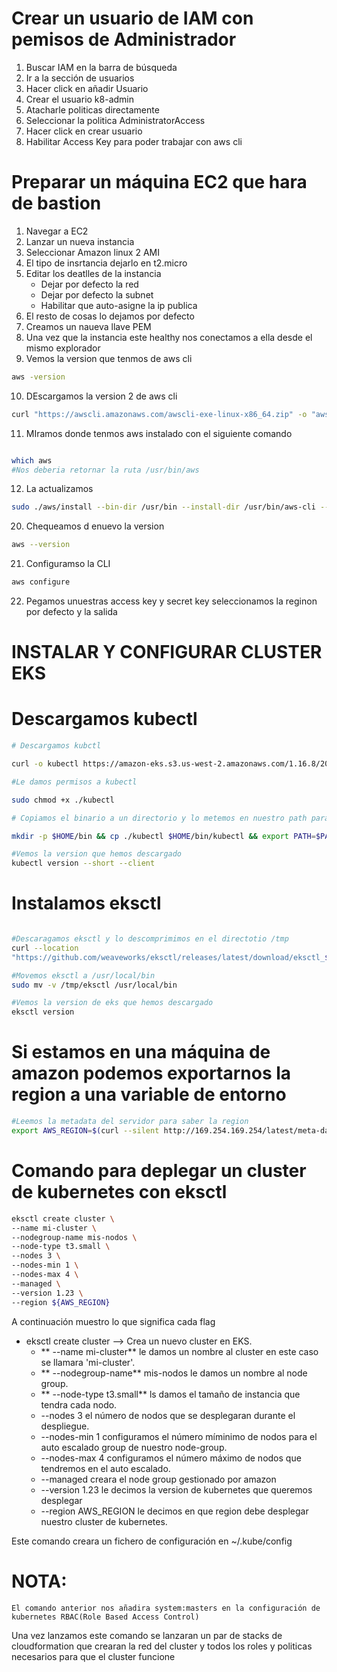 # Crear un usuario de IAM con pemisos de Administrador

1. Buscar IAM en la barra de búsqueda
2. Ir a la sección de usuarios
3. Hacer click en añadir Usuario
4. Crear el usuario k8-admin
5. Atacharle politicas directamente
6. Seleccionar la politica AdministratorAccess
7. Hacer click en crear usuario
8. Habilitar Access Key para poder trabajar con aws cli


# Preparar un máquina EC2 que hara de bastion

1. Navegar a EC2
2. Lanzar un nueva instancia
3. Seleccionar Amazon linux 2 AMI
4. El tipo de insrtancia dejarlo en t2.micro
5. Editar los deatlles de la instancia
	- Dejar por defecto la red
	- Dejar por defecto la subnet
	- Habilitar que auto-asigne la ip publica
6. El resto de cosas lo dejamos por defecto
7. Creamos un naueva llave PEM
8. Una vez que la instancia este healthy nos conectamos a ella desde el mismo explorador
9. Vemos la version que tenmos de aws cli
```bash
aws -version
```
10. DEscargamos la version 2 de aws cli
```bash
curl "https://awscli.amazonaws.com/awscli-exe-linux-x86_64.zip" -o "awscliv2.zip"
```
11. MIramos donde tenmos aws instalado con el siguiente comando
```bash

which aws
#Nos deberia retornar la ruta /usr/bin/aws

```

12. La actualizamos
```bash
sudo ./aws/install --bin-dir /usr/bin --install-dir /usr/bin/aws-cli --update
```

20. Chequeamos d enuevo la version
```bash
aws --version
```

21. Configuramso la CLI
```bash
aws configure
```

22. Pegamos unuestras access key y secret key seleccionamos la reginon por defecto y la salida


# INSTALAR Y CONFIGURAR CLUSTER EKS

# Descargamos kubectl

```bash
# Descargamos kubctl

curl -o kubectl https://amazon-eks.s3.us-west-2.amazonaws.com/1.16.8/2020-04-16/bin/linux/amd64/kubectl

#Le damos permisos a kubectl

sudo chmod +x ./kubectl

# Copiamos el binario a un directorio y lo metemos en nuestro path para que podamos usarlo desde cualquier punto de la terminal

mkdir -p $HOME/bin && cp ./kubectl $HOME/bin/kubectl && export PATH=$PATH:$HOME/bin

#Vemos la version que hemos descargado
kubectl version --short --client

```


# Instalamos eksctl

```bash 

#Descaragamos eksctl y lo descomprimimos en el directotio /tmp
curl --location
"https://github.com/weaveworks/eksctl/releases/latest/download/eksctl_$(uname - s)_amd64.tar.gz" | tar xz -C /tmp

#Movemos eksctl a /usr/local/bin
sudo mv -v /tmp/eksctl /usr/local/bin

#Vemos la version de eks que hemos descargado
eksctl version

```

# Si estamos en una máquina de amazon podemos exportarnos la region a una variable de entorno

```bash
#Leemos la metadata del servidor para saber la region
export AWS_REGION=$(curl --silent http://169.254.169.254/latest/meta-data/placement/region) && echo $AWS_REGION 
```

# Comando para deplegar un cluster de kubernetes con eksctl

```bash
eksctl create cluster \
--name mi-cluster \
--nodegroup-name mis-nodos \ 
--node-type t3.small \ 
--nodes 3 \ 
--nodes-min 1 \ 
--nodes-max 4 \ 
--managed \ 
--version 1.23 \ 
--region ${AWS_REGION}
```

A continuación muestro lo que significa cada flag
- eksctl create cluster --> Crea un nuevo cluster en EKS.
	- ** --name mi-cluster** le damos un nombre al cluster en este caso se llamara 'mi-cluster'.
	- ** --nodegroup-name** mis-nodos le damos un nombre al node group.
	- ** --node-type t3.small** ls damos el tamaño de instancia que tendra cada nodo.
	- --nodes 3 el número de nodos que se desplegaran durante el despliegue.
	- --nodes-min 1 configuramos el número míminimo de nodos para el auto escalado group de nuestro node-group.
	- --nodes-max 4 configuramos el número máximo de nodos que tendremos en el auto escalado.
	- --managed creara el node group gestionado por amazon
	- --version 1.23 le decimos la version de kubernetes que queremos desplegar
	- --region AWS_REGION le decimos en que region debe desplegar nuestro cluster de kubernetes.

Este comando creara un fichero de configuración en ~/.kube/config

# NOTA:
	El comando anterior nos añadira system:masters en la configuración de kubernetes RBAC(Role Based Access Control)

Una vez lanzamos este comando se lanzaran un par de stacks de cloudformation que crearan la red del cluster y todos los roles y politicas necesarios para que el cluster funcione
